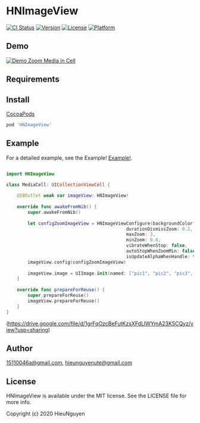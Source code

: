 # HNImageView

[![CI Status](https://img.shields.io/travis/15110046a@gmail.com/HNImageView.svg?style=flat)](https://travis-ci.org/15110046a@gmail.com/HNImageView)
[![Version](https://img.shields.io/cocoapods/v/HNImageView.svg?style=flat)](https://cocoapods.org/pods/HNImageView)
[![License](https://img.shields.io/cocoapods/l/HNImageView.svg?style=flat)](https://cocoapods.org/pods/HNImageView)
[![Platform](https://img.shields.io/cocoapods/p/HNImageView.svg?style=flat)](https://cocoapods.org/pods/HNImageView)

## Demo
[![Demo Zoom Media in Cell](https://media.giphy.com/media/cVo8DY8s5sS8CKjuFJ/giphy.gif)](https://www.youtube.com/watch?v=QH3bCLidm7M)

## Requirements

## Install

[CocoaPods](https://cocoapods.org)

```ruby
pod 'HNImageView'
```
## Example
For a detailed example, see the Example!
[Example!](https://github.com/15110046/HNImageView/tree/master/Example).

```swift

import HNImageView

class MediaCell: UICollectionViewCell {
    
    @IBOutlet weak var imageView: HNImageView!
    
    override func awakeFromNib() {
        super.awakeFromNib()
        
        let configZoomImageView = HNImageViewConfigure(backgroundColor: .black,
                                             durationDismissZoom: 0.2,
                                             maxZoom: 3,
                                             minZoom: 0.8,
                                             vibrateWhenStop: false,
                                             autoStopWhenZoomMin: false,
                                             isUpdateAlphaWhenHandle: true)
        imageView.config(configZoomImageView)
        
        imageView.image = UIImage.init(named: ["pic1", "pic2", "pic3", "pic4", "pic5"].randomElement() ?? "pic1")
    }
    
    override func prepareForReuse() {
        super.prepareForReuse()
        imageView.prepareForReuse()
    }
}
```
(https://drive.google.com/file/d/1grFqOzcBeFutKzsXFdLIWYmA23K5CQyz/view?usp=sharing)

## Author

15110046a@gmail.com, hieunguyenute@gmail.com

## License

HNImageView is available under the MIT license. See the LICENSE file for more info.

Copyright (c) 2020 HieuNguyen
